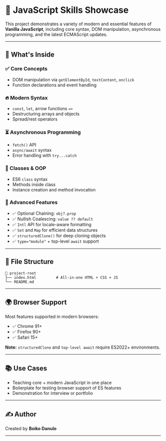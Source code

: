 # 🧠 JavaScript Skills Showcase

This project demonstrates a variety of modern and essential features of **Vanilla JavaScript**, including core syntax, DOM manipulation, asynchronous programming, and the latest ECMAScript updates.

---

## 🚀 What's Inside

### ✅ Core Concepts
- DOM manipulation via `getElementById`, `textContent`, `onclick`
- Function declarations and event handling

### 🔥 Modern Syntax
- `const`, `let`, arrow functions `=>`
- Destructuring arrays and objects
- Spread/rest operators

### ⏳ Asynchronous Programming
- `fetch()` API
- `async/await` syntax
- Error handling with `try...catch`

### 🧱 Classes & OOP
- ES6 `class` syntax
- Methods inside class
- Instance creation and method invocation

### 🌟 Advanced Features
- ✅ Optional Chaining: `obj?.prop`
- ✅ Nullish Coalescing: `value ?? default`
- ✅ `Intl` API for locale-aware formatting
- ✅ `Set` and `Map` for efficient data structures
- ✅ `structuredClone()` for deep cloning objects
- ✅ `type="module"` + top-level `await` support

---

## 🧩 File Structure
```
📁 project-root
├── index.html         # All-in-one HTML + CSS + JS
└── README.md
```

---

## 🌍 Browser Support
Most features supported in modern browsers:
- ✅ Chrome 91+
- ✅ Firefox 90+
- ✅ Safari 15+

**Note:** `structuredClone` and `top-level await` require ES2022+ environments.

---

## 📚 Use Cases
- Teaching core + modern JavaScript in one place
- Boilerplate for testing browser support of ES features
- Demonstration for interview or portfolio

---

## ✍️ Author
Created by **Boiko Danulo**  

---
